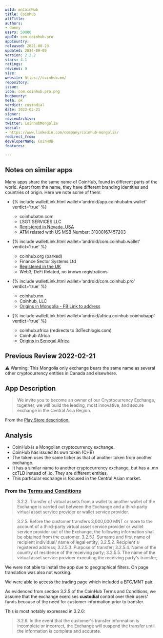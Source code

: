 ```yaml
---
wsId: mnCoinHub
title: Coinhub
altTitle: 
authors:
- danny
users: 50000
appId: com.coinhub.pro
appCountry: 
released: 2021-08-20
updated: 2024-09-09
version: 2.2.2
stars: 4.1
ratings: 
reviews: 9
size: 
website: https://coinhub.mn/
repository: 
issue: 
icon: com.coinhub.pro.png
bugbounty: 
meta: ok
verdict: custodial
date: 2022-02-21
signer: 
reviewArchive: 
twitter: CoinhubMongolia
social:
- https://www.linkedin.com/company/coinhub-mongolia/
redirect_from: 
developerName: CoinHUB
features: 

---
```


## Notes on similar apps 

Many apps share the same name of CoinHub, found in different parts of the world. Apart from the name, they have different branding identities and countries of origin. Here we note some of them: 

- {% include walletLink.html wallet='android/app.coinhubatm.wallet' verdict='true' %}
  - coinhubatm.com
  - LSGT SERVICES LLC
  - [Registered in Nevada, USA](https://opencorporates.com/companies/us_nv/E0147652019-8)
  - ATM related with US MSB Number: 31000167457203

- {% include walletLink.html wallet='android/com.coinhub.wallet' verdict='true' %}
  - coinhub.org (parked)
  - Finance Sector Systems Ltd
  - [Registered in the UK](https://uk.globaldatabase.com/company/finance-sector-systems-limited)
  - Web3, DeFi Related, no known registrations

- {% include walletLink.html wallet='android/com.coinhub.pro' verdict='true' %}
  - coinhub.mn
  - Coinhub, LLC
  - [Origins in Mongolia - FB Link to address](https://www.facebook.com/Coinhub.Mongolia)

- {% include walletLink.html wallet='android/africa.coinhub.coinhubapp' verdict='true' %}
  - coinhub.africa (redirects to 3dTechlogis.com)
  - Coinhub Africa 
  - [Origins in Senegal Africa](https://web.archive.org/web/20220105175617/http://coinhub.africa/terms)

## Previous Review 2022-02-21

⚠️ Warning: This Mongolia only exchange bears the same name as several other cryptocurrency entities in Canada and elsewhere. 

## App Description

> We invite you to become an owner of our Cryptocurrency Exchange, together, we will build the leading, most innovative, and secure exchange in the Central Asia Region.

From the [Play Store description.](https://play.google.com/store/apps/details?id=com.coinhub.pro)

## Analysis 

- CoinHub is a Mongolian cryptocurrency exchange. 
- CoinHub has issued its own token (CHB)
- The token uses the same ticker as that of another token from another exchange.
- It has a similar name to another cryptocurrency exchange, but has a .mn ccTLD instead of .io. They are different entities.
- This particular exchange is focused in the Central Asian market. 

### From the [Terms and Conditions](https://www.coinhub.mn/about-terms)

> 3.2.2. Transfer of virtual assets from a wallet to another wallet of the Exchange is carried out between the Exchange and a third-party virtual asset service provider or wallet service provider.

> 3.2.5. Before the customer transfers 3,000,000 MNT or more to the account of a third-party virtual asset service provider or wallet service provider out of the Exchange, the following information shall be obtained from the customer.
> 3.2.5.1. Surname and first name of recipient individual/ name of legal entity;
> 3.2.5.2. Recipient's registered address;
> 3.2.5.3. Purpose of transfer;
> 3.2.5.4. Name of the country of residence of the receiving party;
> 3.2.5.5. The name of the virtual asset service provider executing the receiving party's transfer;

We were not able to install the app due to geographical filters. On page translation was also not working. 

We were able to access the trading page which included a BTC/MNT pair. 

As evidenced from section 3.2.5 of the CoinHub Terms and Conditions, we assume that the exchange exercises **custodial** control over their users' funds because of the need for customer information prior to transfer. 

This is most notably expressed in 3.2.6: 

> 3.2.6. In the event that the customer's transfer information is incomplete or incorrect, the Exchange will suspend the transfer until the information is complete and accurate.




